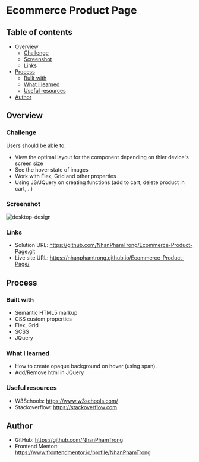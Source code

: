 # Ecommerce Product Page
## Table of contents
- [Overview](#overview)
  - [Challenge](#challenge)
  - [Screenshot](#screenshot)
  - [Links](#links)
- [Process](#process)
  - [Built with](#built-with)
  - [What I learned](#what-i-learned)
  - [Useful resources](#useful-resources)
- [Author](#author)

## Overview
### Challenge
Users should be able to:
- View the optimal layout for the component depending on thier device's screen size
- See the hover state of images
- Work with Flex, Grid and other properties
- Using JS/JQuery on creating functions (add to cart, delete product in cart,...)

### Screenshot
![desktop-design](https://user-images.githubusercontent.com/72313013/157312193-ee67e450-f4bd-4030-bbc9-cb2390f67276.jpg)

### Links
- Solution URL: https://github.com/NhanPhamTrong/Ecommerce-Product-Page.git
- Live site URL: https://nhanphamtrong.github.io/Ecommerce-Product-Page/

## Process
### Built with
- Semantic HTML5 markup
- CSS custom properties
- Flex, Grid
- SCSS
- JQuery

### What I learned
- How to create opaque background on hover (using span).
- Add/Remove html in JQuery

### Useful resources
- W3Schools: https://www.w3schools.com/
- Stackoverflow: https://stackoverflow.com

## Author
- GitHub: https://github.com/NhanPhamTrong
- Frontend Mentor: https://www.frontendmentor.io/profile/NhanPhamTrong
